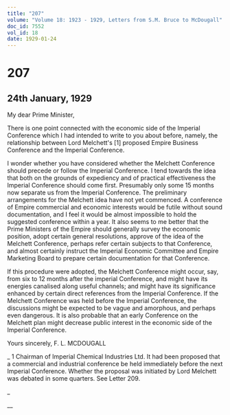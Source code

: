 ```yaml
---
title: "207"
volume: "Volume 18: 1923 - 1929, Letters from S.M. Bruce to McDougall"
doc_id: 7552
vol_id: 18
date: 1929-01-24
---
```


# 207

## 24th January, 1929

My dear Prime Minister,

There is one point connected with the economic side of the Imperial Conference which I had intended to write to you about before, namely, the relationship between Lord Melchett's [1] proposed Empire Business Conference and the Imperial Conference.

I wonder whether you have considered whether the Melchett Conference should precede or follow the Imperial Conference. I tend towards the idea that both on the grounds of expediency and of practical effectiveness the Imperial Conference should come first. Presumably only some 15 months now separate us from the Imperial Conference. The preliminary arrangements for the Melchett idea have not yet commenced. A conference of Empire commercial and economic interests would be futile without sound documentation, and I feel it would be almost impossible to hold the suggested conference within a year. It also seems to me better that the Prime Ministers of the Empire should generally survey the economic position, adopt certain general resolutions, approve of the idea of the Melchett Conference, perhaps refer certain subjects to that Conference, and almost certainly instruct the Imperial Economic Committee and Empire Marketing Board to prepare certain documentation for that Conference.

If this procedure were adopted, the Melchett Conference might occur, say, from six to 12 months after the imperial Conference, and might have its energies canalised along useful channels; and might have its significance enhanced by certain direct references from the Imperial Conference. If the Melchett Conference was held before the Imperial Conference, the discussions might be expected to be vague and amorphous, and perhaps even dangerous. It is also probable that an early Conference on the Melchett plan might decrease public interest in the economic side of the Imperial Conference.

Yours sincerely, F. L. MCDOUGALL 

_ 1 Chairman of Imperial Chemical Industries Ltd. It had been proposed that a commercial and industrial conference be held immediately before the next Imperial Conference. Whether the proposal was initiated by Lord Melchett was debated in some quarters. See Letter 209.

_

__
